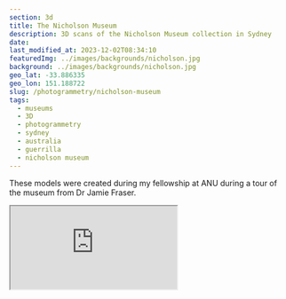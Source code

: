 ```yaml
---
section: 3d
title: The Nicholson Museum
description: 3D scans of the Nicholson Museum collection in Sydney
date:
last_modified_at: 2023-12-02T08:34:10
featuredImg: ../images/backgrounds/nicholson.jpg
background: ../images/backgrounds/nicholson.jpg
geo_lat: -33.886335
geo_lon: 151.188722
slug: /photogrammetry/nicholson-museum
tags:
  - museums
  - 3D
  - photogrammetry
  - sydney
  - australia
  - guerrilla
  - nicholson museum
---
```


These models were created during my fellowship at ANU during a tour of the museum from Dr Jamie Fraser.

<div class="ratio ratio-1x1 mb-3">
    <iframe title="A 3D model playlist from the Nicholson Museum, Sydney" src="https://sketchfab.com/playlists/embed?collection=57be5a814cce4dab9ed891e65771213a"  allow="autoplay; fullscreen; vr" mozallowfullscreen="true" webkitallowfullscreen="true"></iframe>
</div>
